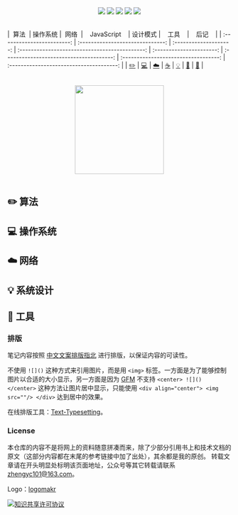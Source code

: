 <div align="center">
    <a href="#"> <img src="https://badgen.net/twitter/follow/cornprincess"></a>
    <a href="assets/download.md"> <img src="https://badgen.net/github/contributors/CornPrincess/Frontend_Notes"></a>
    <a href="#"> <img src="https://badgen.net/npm/license/lodash"></a>
    <a href="#"> <img src="https://badgen.net/badge/%e5%85%ac%e4%bc%97%e5%8f%b7/Cornprincess?icon=rss"></a>
    <a href="#"> <img src="https://badgen.net/runkit/cal-badge-icd0onfvrxx6"></a>
</div>
<br>

|      &nbsp;算法&nbsp;      |             操作系统             |    &nbsp;网络&nbsp;    | &nbsp;&nbsp;&nbsp;JavaScript&nbsp;&nbsp;&nbsp; |         设计模式         | &nbsp;&nbsp;&nbsp;工具&nbsp;&nbsp;&nbsp; | &nbsp;&nbsp;&nbsp;后记&nbsp;&nbsp;&nbsp; |
| :------------------------: | :------------------------------: | :--------------------: | :--------------------------------------------: | :----------------------: | :--------------------------------------: | :----------------------------------: | :--------------------------------------: |
| [:pencil2:](#pencil2-算法) | [:computer:](#computer-操作系统) | [:cloud:](#cloud-网络) |         [:coffee:](#coffee-JavaScript)         | [:bulb:](#bulb-设计模式) |         [:wrench:](#wrench-工具)    |           [:memo:](#memo-后记)           |

<br>

<div align="center">
    <img src="https://cs-notes-1256109796.cos.ap-guangzhou.myqcloud.com/githubi/LogoMakr_0zpEzN.png" width="200px">
</div>



<br>

## :pencil2: 算法


## :computer: 操作系统


## :cloud: 网络 



## :bulb: 系统设计 



## :wrench: 工具 





### 排版

笔记内容按照 [中文文案排版指北](https://github.com/sparanoid/chinese-copywriting-guidelines) 进行排版，以保证内容的可读性。

不使用 `![]()` 这种方式来引用图片，而是用 `<img>` 标签。一方面是为了能够控制图片以合适的大小显示，另一方面是因为 [GFM](https://github.github.com/gfm/) 不支持 `<center> ![]() </center>` 这种方法让图片居中显示，只能使用 `<div align="center"> <img src=""/> </div>` 达到居中的效果。

在线排版工具：[Text-Typesetting](https://github.com/CyC2018/Text-Typesetting)。

### License

本仓库的内容不是将网上的资料随意拼凑而来，除了少部分引用书上和技术文档的原文（这部分内容都在末尾的参考链接中加了出处），其余都是我的原创。
转载文章请在开头明显处标明该页面地址，公众号等其它转载请联系 zhengyc101@163.com。

Logo：[logomakr](https://logomakr.com/)

<a rel="license" href="http://creativecommons.org/licenses/by-nc-sa/4.0/"><img alt="知识共享许可协议" style="border-width:0" src="https://i.creativecommons.org/l/by-nc-sa/4.0/88x31.png" /></a>


